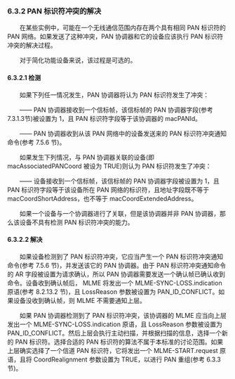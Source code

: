 ### 6.3.2 PAN 标识符冲突的解决
　　在某些实例中，可能在一个无线通信范围内存在两个具有相同 PAN 标识符的 PAN 网络。如果发送了这种冲突，PAN 协调器和它的设备应该执行 PAN 标识符冲突的解决过程。

　　对于简化功能设备来说，该过程是可选的。

#### 6.3.2.1 检测
　　如果下列任一情况发生，PAN 协调器将认为 PAN 标识符发生了冲突：

　　—— PAN 协调器接收到一个信标帧，该信标帧的 PAN 协调器字段(参考 7.3.1.3节)被设置为 1，且 PAN 标识符字段等于该协调器的 macPANId。

　　—— PAN 协调器收到从该 PAN 网络中的设备发送来的 PAN 标识符冲突通知命令(参考 7.5.6 节)。

　　如果发生下列情况，与 PAN 协调器关联的设备(即 macAssociatedPANCoord 被设为 TRUE)则认为 PAN 标识符发生了冲突：

　　—— 设备接收到一个信标帧，该信标帧的 PAN 协调器字段被设置为 1，且 PAN 标识符字段等于该设备所在 PAN 网络的标识符，且地址字段既不等于 macCoordShortAddress，也不等于 macCoordExtendedAddress。

　　如果一个设备与一个协调器进行了关联，但是该协调器并非 PAN 协调器，那么该设备不具有检测 PAN 标识符冲突的能力。

#### 6.3.2.2 解决
　　如果设备检测到了 PAN 标识符冲突，它应当产生一个 PAN 标识符冲突通知命令(参考 7.5.6 节)，并发送该它的 PAN 协调器。由于 PAN 标识符冲突通知命令的 AR 字段被设置为请求确认，所以 PAN 协调器需要发送一个确认帧已确认收到命令。设备收到确认帧后， MLME 将发出一个 MLME-SYNC-LOSS.indication 原语(参考 8.2.13.2 节)，且 LossReason 参数被设置为 PAN_ID_CONFLICT。如果设备没收到确认帧，则 MLME 不需要通知上层。

　　如果 PAN 协调器检测到了 PAN 标识符冲突，该协调器的 MLME 应当向上层发出一个 MLME-SYNC-LOSS.indication 原语，且 LossReason 参数被设置为 PAN_ID_CONFLICT。然后上层会执行主动扫描，并根据扫描的信息，选择一个新的 PAN 标识符。选择合适的 PAN 标识符的算法不属于本标准的讨论范围。如果上层确实选择了一个信道 PAN 标识符，它将发出一个 MLME-START.request 原语，且将 CoordRealignment 参数设置为 TRUE，以进行 PAN 重组(参考 6.3.3 节)。

